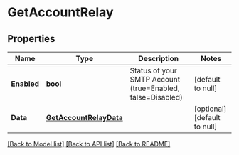 # GetAccountRelay

## Properties
Name | Type | Description | Notes
------------ | ------------- | ------------- | -------------
**Enabled** | **bool** | Status of your SMTP Account (true&#x3D;Enabled, false&#x3D;Disabled) | [default to null]
**Data** | [**GetAccountRelayData**](GetAccountRelayData.md) |  | [optional] [default to null]

[[Back to Model list]](../README.md#documentation-for-models) [[Back to API list]](../README.md#documentation-for-api-endpoints) [[Back to README]](../README.md)


